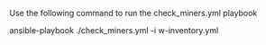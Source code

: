 Use the following command to run the check_miners.yml playbook

ansible-playbook ./check_miners.yml -i w-inventory.yml
